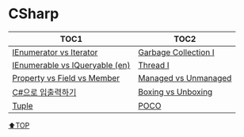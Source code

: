 # CSharp

| TOC1                                                       | TOC2                                        |
| ---------------------------------------------------------- | ------------------------------------------- |
| [IEnumerator vs Iterator](IEnumerator.md)                  | [Garbage Collection I](GC.md)               |
| [IEnumerable vs IQueryable (en)](IEnumerableIQueryable.md) | [Thread I](Thread1.md)                      |
| [Property vs Field vs Member](PropertyFieldMember.md)      | [Managed vs Unmanaged](ManagedUnmanaged.md) |
| [C#으로 입출력하기](IO.md)                                 |  [Boxing vs Unboxing](boxingunboxing.md) |
| [Tuple](Tuple.md)                                          | [POCO](POCO.md)                                            |

[⬆TOP](#Csharp)
